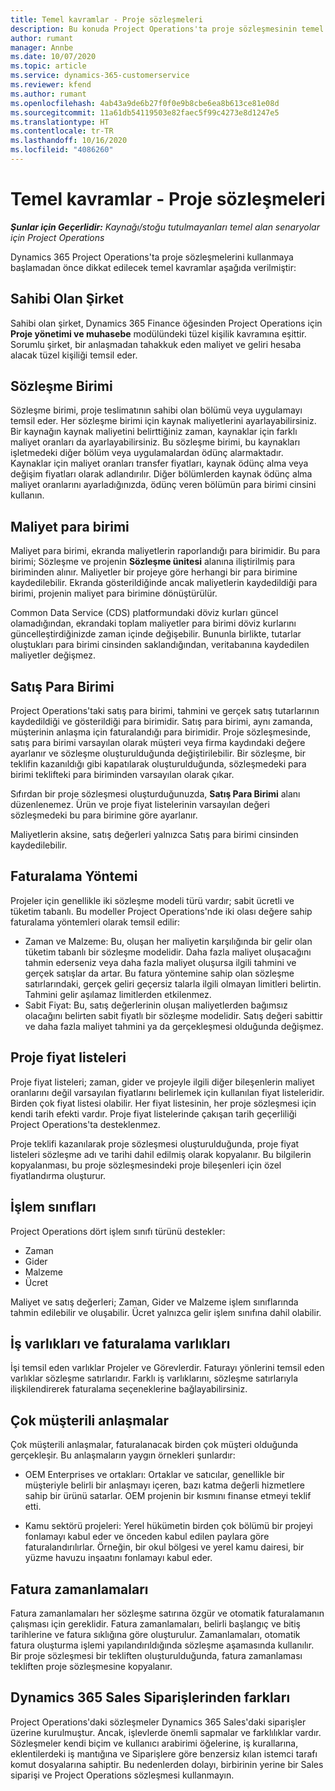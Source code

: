 ```yaml
---
title: Temel kavramlar - Proje sözleşmeleri
description: Bu konuda Project Operations'ta proje sözleşmesinin temel kavramları hakkında bilgi sağlanır.
author: rumant
manager: Annbe
ms.date: 10/07/2020
ms.topic: article
ms.service: dynamics-365-customerservice
ms.reviewer: kfend
ms.author: rumant
ms.openlocfilehash: 4ab43a9de6b27f0f0e9b8cbe6ea8b613ce81e08d
ms.sourcegitcommit: 11a61db54119503e82faec5f99c4273e8d1247e5
ms.translationtype: HT
ms.contentlocale: tr-TR
ms.lasthandoff: 10/16/2020
ms.locfileid: "4086260"
---
```

# <a name="key-concepts---project-contracts"></a>Temel kavramlar - Proje sözleşmeleri

_**Şunlar için Geçerlidir:** Kaynağı/stoğu tutulmayanları temel alan senaryolar için Project Operations_

Dynamics 365 Project Operations'ta proje sözleşmelerini kullanmaya başlamadan önce dikkat edilecek temel kavramlar aşağıda verilmiştir:

## <a name="owning-company"></a>Sahibi Olan Şirket

Sahibi olan şirket, Dynamics 365 Finance öğesinden Project Operations için **Proje yönetimi ve muhasebe** modülündeki tüzel kişilik kavramına eşittir. Sorumlu şirket, bir anlaşmadan tahakkuk eden maliyet ve geliri hesaba alacak tüzel kişiliği temsil eder.

## <a name="contracting-unit"></a>Sözleşme Birimi

Sözleşme birimi, proje teslimatının sahibi olan bölümü veya uygulamayı temsil eder. Her sözleşme birimi için kaynak maliyetlerini ayarlayabilirsiniz. Bir kaynağın kaynak maliyetini belirttiğiniz zaman, kaynaklar için farklı maliyet oranları da ayarlayabilirsiniz. Bu sözleşme birimi, bu kaynakları işletmedeki diğer bölüm veya uygulamalardan ödünç alarmaktadır. Kaynaklar için maliyet oranları transfer fiyatları, kaynak ödünç alma veya değişim fiyatları olarak adlandırılır. Diğer bölümlerden kaynak ödünç alma maliyet oranlarını ayarladığınızda, ödünç veren bölümün para birimi cinsini kullanın.

## <a name="cost-currency"></a>Maliyet para birimi

Maliyet para birimi, ekranda maliyetlerin raporlandığı para birimidir. Bu para birimi; Sözleşme ve projenin **Sözleşme ünitesi** alanına iliştirilmiş para biriminden alınır. Maliyetler bir projeye göre herhangi bir para birimine kaydedilebilir. Ekranda gösterildiğinde ancak maliyetlerin kaydedildiği para birimi, projenin maliyet para birimine dönüştürülür.

Common Data Service (CDS) platformundaki döviz kurları güncel olamadığından, ekrandaki toplam maliyetler para birimi döviz kurlarını güncelleştirdiğinizde zaman içinde değişebilir. Bununla birlikte, tutarlar oluştukları para birimi cinsinden saklandığından, veritabanına kaydedilen maliyetler değişmez.

## <a name="sales-currency"></a>Satış Para Birimi

Project Operations'taki satış para birimi, tahmini ve gerçek satış tutarlarının kaydedildiği ve gösterildiği para birimidir. Satış para birimi, aynı zamanda, müşterinin anlaşma için faturalandığı para birimidir. Proje sözleşmesinde, satış para birimi varsayılan olarak müşteri veya firma kaydındaki değere ayarlanır ve sözleşme oluşturulduğunda değiştirilebilir. Bir sözleşme, bir teklifin kazanıldığı gibi kapatılarak oluşturulduğunda, sözleşmedeki para birimi teklifteki para biriminden varsayılan olarak çıkar.

Sıfırdan bir proje sözleşmesi oluşturduğunuzda, **Satış Para Birimi** alanı düzenlenemez. Ürün ve proje fiyat listelerinin varsayılan değeri sözleşmedeki bu para birimine göre ayarlanır.

Maliyetlerin aksine, satış değerleri yalnızca Satış para birimi cinsinden kaydedilebilir.

## <a name="billing-method"></a>Faturalama Yöntemi

Projeler için genellikle iki sözleşme modeli türü vardır; sabit ücretli ve tüketim tabanlı. Bu modeller Project Operations'nde iki olası değere sahip faturalama yöntemleri olarak temsil edilir:

- Zaman ve Malzeme: Bu, oluşan her maliyetin karşılığında bir gelir olan tüketim tabanlı bir sözleşme modelidir. Daha fazla maliyet oluşacağını tahmin ederseniz veya daha fazla maliyet oluşursa ilgili tahmini ve gerçek satışlar da artar. Bu fatura yöntemine sahip olan sözleşme satırlarındaki, gerçek geliri geçersiz talarla ilgili olmayan limitleri belirtin. Tahmini gelir aşılamaz limitlerden etkilenmez.
- Sabit Fiyat: Bu, satış değerlerinin oluşan maliyetlerden bağımsız olacağını belirten sabit fiyatlı bir sözleşme modelidir. Satış değeri sabittir ve daha fazla maliyet tahmini ya da gerçekleşmesi olduğunda değişmez.

## <a name="project-price-lists"></a>Proje fiyat listeleri

Proje fiyat listeleri; zaman, gider ve projeyle ilgili diğer bileşenlerin maliyet oranlarını değil varsayılan fiyatlarını belirlemek için kullanılan fiyat listeleridir. Birden çok fiyat listesi olabilir. Her fiyat listesinin, her proje sözleşmesi için kendi tarih efekti vardır. Proje fiyat listelerinde çakışan tarih geçerliliği Project Operations'ta desteklenmez.

Proje teklifi kazanılarak proje sözleşmesi oluşturulduğunda, proje fiyat listeleri sözleşme adı ve tarihi dahil edilmiş olarak kopyalanır. Bu bilgilerin kopyalanması, bu proje sözleşmesindeki proje bileşenleri için özel fiyatlandırma oluşturur.

## <a name="transaction-classes"></a>İşlem sınıfları

Project Operations dört işlem sınıfı türünü destekler:

- Zaman
- Gider
- Malzeme
- Ücret

Maliyet ve satış değerleri; Zaman, Gider ve Malzeme işlem sınıflarında tahmin edilebilir ve oluşabilir. Ücret yalnızca gelir işlem sınıfına dahil olabilir.

## <a name="work-entities-and-billing-entities"></a>İş varlıkları ve faturalama varlıkları

İşi temsil eden varlıklar Projeler ve Görevlerdir. Faturayı yönlerini temsil eden varlıklar sözleşme satırlarıdır. Farklı iş varlıklarını, sözleşme satırlarıyla ilişkilendirerek faturalama seçeneklerine bağlayabilirsiniz.

## <a name="multi-customer-deals"></a>Çok müşterili anlaşmalar

Çok müşterili anlaşmalar, faturalanacak birden çok müşteri olduğunda gerçekleşir. Bu anlaşmaların yaygın örnekleri şunlardır:

- OEM Enterprises ve ortakları: Ortaklar ve satıcılar, genellikle bir müşteriyle belirli bir anlaşmayı içeren, bazı katma değerli hizmetlere sahip bir ürünü satarlar. OEM projenin bir kısmını finanse etmeyi teklif etti. 

- Kamu sektörü projeleri: Yerel hükümetin birden çok bölümü bir projeyi fonlamayı kabul eder ve önceden kabul edilen paylara göre faturalandırılırlar. Örneğin, bir okul bölgesi ve yerel kamu dairesi, bir yüzme havuzu inşaatını fonlamayı kabul eder.

## <a name="invoice-schedules"></a>Fatura zamanlamaları

Fatura zamanlamaları her sözleşme satırına özgür ve otomatik faturalamanın çalışması için gereklidir. Fatura zamanlamaları, belirli başlangıç ve bitiş tarihlerine ve fatura sıklığına göre oluşturulur. Zamanlamaları, otomatik fatura oluşturma işlemi yapılandırıldığında sözleşme aşamasında kullanılır. Bir proje sözleşmesi bir tekliften oluşturulduğunda, fatura zamanlaması tekliften proje sözleşmesine kopyalanır.

## <a name="changes-from-dynamics-365-sales-orders"></a>Dynamics 365 Sales Siparişlerinden farkları

Project Operations'daki sözleşmeler Dynamics 365 Sales'daki siparişler üzerine kurulmuştur. Ancak, işlevlerde önemli sapmalar ve farklılıklar vardır. Sözleşmeler kendi biçim ve kullanıcı arabirimi öğelerine, iş kurallarına, eklentilerdeki iş mantığına ve Siparişlere göre benzersiz kılan istemci tarafı komut dosyalarına sahiptir. Bu nedenlerden dolayı, birbirinin yerine bir Sales siparişi ve Project Operations sözleşmesi kullanmayın.
